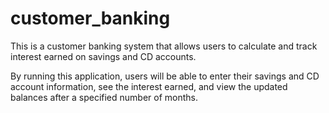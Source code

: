 # customer_banking

This is a customer banking system that allows users to calculate and track interest earned on savings and CD accounts. 

By running this application, users will be able to enter their savings and CD account information, see the interest earned, and view the updated balances after a specified number of months.
